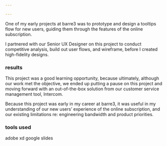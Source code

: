 ```yaml
---

---
```


One of my early projects at barre3 was to prototype and design a tooltips flow for new users, guiding them through the features of the online subscription.

I partnered with our Senior UX Designer on this project to conduct competitive analysis, build out user flows, and wireframe, before I created high-fidelity designs.

### results

This project was a good learning opportunity, because ultimately, although our work met the objective, we ended up putting a pause on this project and moving forward with an out-of-the-box solution from our customer service management tool, Intercom.

Because this project was early in my career at barre3, it was useful in my understanding of our new users’ experience of the online subscription, and our existing limitations re: engineering bandwidth and product priorities.

### tools used

adobe xd
google slides
